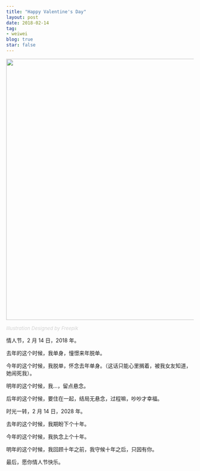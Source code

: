 ```yaml
---
title: "Happy Valentine's Day"
layout: post
date: 2018-02-14
tag:
- weiwei
blog: true
star: false
---
```


<img src="{{ site.url }}/assets/images/valentines-day.png" style="width: 700px; display:block; margin: 0 auto;" />

<a class="link-to-author"
   style="
          font-style: italic;
          text-decoration: none;
          color: lightgray;
          font-size: 13px;
         "
href="http://www.freepik.com">Illustration Designed by Freepik</a>

情人节，2 月 14 日，2018 年。

去年的这个时候，我单身，憧憬来年脱单。

今年的这个时候，我脱单，怀念去年单身。（这话只能心里搁着，被我女友知道，她闹死我）。

明年的这个时候，我…，留点悬念。

后年的这个时候，要住在一起，结局无悬念，过程嘛，吵吵才幸福。

时光一转，2 月 14 日，2028 年。

去年的这个时候，我期盼下个十年。

今年的这个时候，我执念上个十年。

明年的这个时候，我回顾十年之前，我守候十年之后，只因有你。

最后，愿你情人节快乐。
